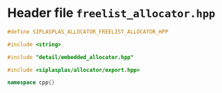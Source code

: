 # Header file `freelist_allocator.hpp`

``` cpp
#define SIPLASPLAS_ALLOCATOR_FREELIST_ALLOCATOR_HPP 

#include <string>

#include "detail/embedded_allocator.hpp"

#include <siplasplas/allocator/export.hpp>

namespace cpp{}
```
